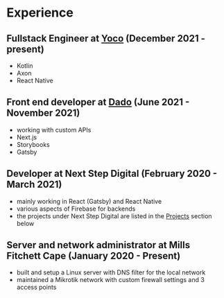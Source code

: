 # Experience

## Fullstack Engineer at [Yoco](yoco.com) (December 2021 - present)

- Kotlin
- Axon
- React Native

## Front end developer at [Dado](www.dado.team) (June 2021 - November 2021)

- working with custom APIs
- Next.js
- Storybooks
- Gatsby

## Developer at Next Step Digital (February 2020 - March 2021)

- mainly working in React (Gatsby) and React Native
- various aspects of Firebase for backends
- the projects under Next Step Digital are listed in the [Projects](#projects) section below

## Server and network administrator at Mills Fitchett Cape (January 2020 - Present)

- built and setup a Linux server with DNS filter for the local network
- maintained a Mikrotik network with custom firewall settings and 3 access points
